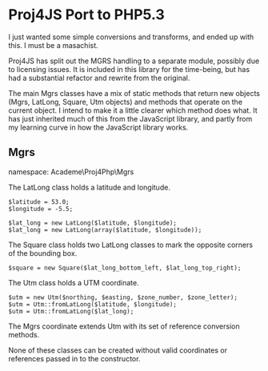 Proj4JS Port to PHP5.3
======================

I just wanted some simple conversions and transforms, and ended up with this. I must be a masachist.

Proj4JS has split out the MGRS handling to a separate module, possibly due to licensing issues. It is
included in this library for the time-being, but has had a substantial refactor and rewrite from the
original.

The main Mgrs classes have a mix of static methods that return new objects (Mgrs, LatLong, Square, Utm
objects) and methods that operate on the current object. I intend to make it a little clearer which
method does what. It has just inherited much of this from the JavaScript library, and partly from
my learning curve in how the JavaScript library works.

Mgrs
----

namespace: Academe\Proj4Php\Mgrs

The LatLong class holds a latitude and longitude.

    $latitude = 53.0;
    $longitude = -5.5;
    
    $lat_long = new LatLong($latitude, $longitude);
    $lat_long = new LatLong(array($latitude, $longitude));

The Square class holds two LatLong classes to mark the opposite corners of the bounding box.

    $square = new Square($lat_long_bottom_left, $lat_long_top_right);

The Utm class holds a UTM coordinate.

    $utm = new Utm($northing, $easting, $zone_number, $zone_letter);
    $utm = Utm::fromLatLong($latitude, $longitude);
    $utm = Utm::fromLatLong($lat_long);

The Mgrs coordinate extends Utm with its set of reference conversion methods.

None of these classes can be created without valid coordinates or references passed in to the
constructor.
